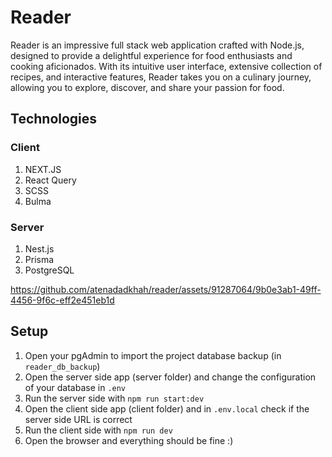 # Reader
Reader is an impressive full stack web application crafted with Node.js, designed to provide a delightful experience for food enthusiasts and cooking aficionados. With its intuitive user interface, extensive collection of recipes, and interactive features, Reader takes you on a culinary journey, allowing you to explore, discover, and share your passion for food.

## Technologies

### Client
1. NEXT.JS
2. React Query
3. SCSS
4. Bulma

### Server
1. Nest.js
2. Prisma
3. PostgreSQL


https://github.com/atenadadkhah/reader/assets/91287064/9b0e3ab1-49ff-4456-9f6c-eff2e451eb1d


## Setup
1. Open your pgAdmin to import the project database backup (in `reader_db_backup`)
2. Open the server side app (server folder) and change the configuration of your database in `.env`
3. Run the server side with `npm run start:dev`
4. Open the client side app (client folder) and in `.env.local` check if the server side URL is correct
5. Run the client side with `npm run dev`
6. Open the browser and everything should be fine :)
